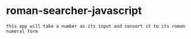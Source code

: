 # roman-searcher-javascript

```
this app will take a number as its input and convert it to its roman numeral form

```
